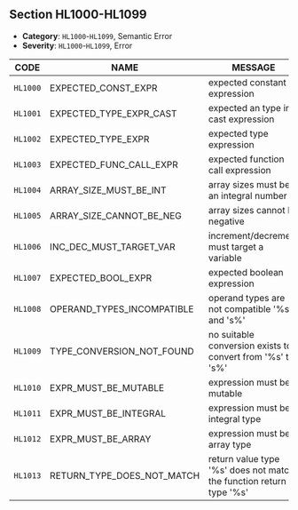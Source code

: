 ## Section HL1000-HL1099

- **Category**: `HL1000`-`HL1099`, Semantic Error
- **Severity**: `HL1000`-`HL1099`, Error

| CODE     | NAME                       | MESSAGE                                                             | DESCRIPTION |
| -------- | -------------------------- | ------------------------------------------------------------------- | ----------- |
| `HL1000` | EXPECTED_CONST_EXPR        | expected constant expression                                        | Desc        |
| `HL1001` | EXPECTED_TYPE_EXPR_CAST    | expected an type in cast expression                                 | Desc        |
| `HL1002` | EXPECTED_TYPE_EXPR         | expected type expression                                            | Desc        |
| `HL1003` | EXPECTED_FUNC_CALL_EXPR    | expected function call expression                                   | Desc        |
| `HL1004` | ARRAY_SIZE_MUST_BE_INT     | array sizes must be an integral number                              | Desc        |
| `HL1005` | ARRAY_SIZE_CANNOT_BE_NEG   | array sizes cannot be negative                                      | Desc        |
| `HL1006` | INC_DEC_MUST_TARGET_VAR    | increment/decrement must target a variable                          | Desc        |
| `HL1007` | EXPECTED_BOOL_EXPR         | expected boolean expression                                         | Desc        |
| `HL1008` | OPERAND_TYPES_INCOMPATIBLE | operand types are not compatible '%s' and 's%'                      | Desc        |
| `HL1009` | TYPE_CONVERSION_NOT_FOUND  | no suitable conversion exists to convert from '%s' to 's%'          | Desc        |
| `HL1010` | EXPR_MUST_BE_MUTABLE       | expression must be mutable                                          | Desc        |
| `HL1011` | EXPR_MUST_BE_INTEGRAL      | expression must be integral type                                    | Desc        |
| `HL1012` | EXPR_MUST_BE_ARRAY         | expression must be array type                                       | Desc        |
| `HL1013` | RETURN_TYPE_DOES_NOT_MATCH | return value type '%s' does not match the function return type '%s' | Desc        |
